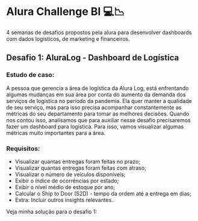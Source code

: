 # Alura Challenge BI :computer::chart_with_downwards_trend:

4 semanas de desafios propostos pela alura para desenvolver dashboards com dados logísticos, de marketing e financeiros.

## 

## Desafio 1: AluraLog - Dashboard de Logística

### 

### Estudo de caso:

A pessoa que gerencia a área de logística da Alura Log, está  enfrentando algumas mudanças em sua área por conta do aumento da demanda dos serviços de logística no período da pandemia. Ela quer manter a  qualidade de seu serviço, mas para isso precisa acompanhar  constantemente as métricas do seu departamento para tomar as melhores  decisões. Quando nos contou isso, analisamos que para auxiliar nesse  desafio precisaremos fazer um dashboard para logística. Para isso, vamos visualizar algumas métricas muito importantes para a área.

### 

### Requisitos:

- Visualizar quantas entregas foram feitas no prazo;
- Visualizar quantas entregas foram feitas com atraso;
- Visualizar o número de veículos disponíveis;
- Exibir o índice de ocorrências por estado;
- Exibir o nível médio de estoque por ano;
- Calcular o Ship to Door (S2D) - tempo da ordem até a entrega em dias;
- Extra: Incluir outros insights relevantes.

Veja minha solução para o desafio 1:
